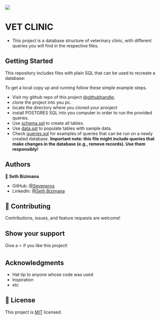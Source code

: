![](https://img.shields.io/badge/Microverse-blueviolet)

# VET CLINIC
- This project is a database structure of veterinary clinic, with different queries you will find in the respective files.

## Getting Started

This repository includes files with plain SQL that can be used to recreate a database:

To get a local copy up and running follow these simple example steps.
- Visit my github repo of this project [@githubhandle](https://github.com/Sevenpros/vet_clinic);
- clone the project into you pc.
- locate the directory where you cloned your prooject
- install POSTGRES SQL into you computer in order to run the provided queries.
- Use [schema.sql](./schema.sql) to create all tables.
- Use [data.sql](./data.sql) to populate tables with sample data.
- Check [queries.sql](./queries.sql) for examples of queries that can be run on a newly created database. **Important note: this file might include queries that make changes in the database (e.g., remove records). Use them responsibly!**


## Authors

👤 **Seth Bizimana**

- GitHub: [@Sevenpros](https://github.com/Sevenpros)
- LinkedIn: [@Seth Bizimana](hhttps://www.linkedin.com/in/sethbizimana/)


## 🤝 Contributing

Contributions, issues, and feature requests are welcome!


## Show your support

Give a ⭐️ if you like this project!

## Acknowledgments

- Hat tip to anyone whose code was used
- Inspiration
- etc

## 📝 License

This project is [MIT](./MIT.md) licensed.
